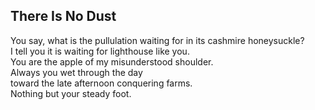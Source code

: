 There Is No Dust
----------------
You say, what is the pullulation waiting for in its cashmire honeysuckle?  
I tell you it is waiting for lighthouse like you.  
You are the apple of my misunderstood shoulder.  
Always you wet through the day  
toward the late afternoon conquering farms.  
Nothing but your steady foot.  
